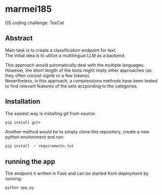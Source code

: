 # marmei185
DS coding challenge: TexCat

## Abstract

Main task is to create a classification endpoint for text.<br>
The initial idea is to utilize a multilingual LLM as a backend.

This approach would automatically deal with the multiple languages. <br>
However, the short length of the texts might imply other approaches (as they often consist signle or a few tokens). <br>
Nevertheless, in this approach, a compressions methods have been tested to find relevant features of the sets accpording to the categories.

## Installation

The easiest way is installing git from source:

``` bash
pip install git+
```
Another method would be to simply clone this repository, create a new python environment and run:

``` bash
pip install -r requirements.txt
```

## running the app

The endpoint it written in Fask and can be started from deployment by running:
```bash
python app.py
```
